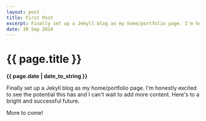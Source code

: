 ```yaml
---
layout: post
title: First Post
excerpt: Finally set up a Jekyll blog as my home/portfolio page. I'm honestly excited to see the potential this has and I can't wait to add more content. Here's to a bright and successful future.
date: 30 Sep 2014
---
```


{{ page.title }}
================

**{{ page.date | date_to_string }}**

<!-- more -->

Finally set up a Jekyll blog as my home/portfolio page. I'm honestly excited to see the potential this has and I can't wait to add more content. Here's to a bright and successful future.

More to come!